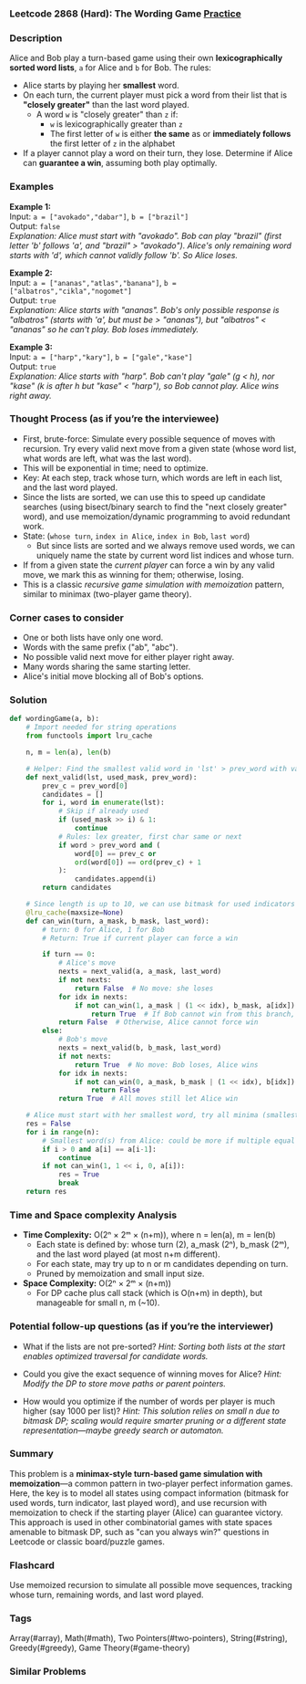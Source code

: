 ### Leetcode 2868 (Hard): The Wording Game [Practice](https://leetcode.com/problems/the-wording-game)

### Description  
Alice and Bob play a turn-based game using their own **lexicographically sorted word lists**, `a` for Alice and `b` for Bob. The rules:
- Alice starts by playing her **smallest** word.
- On each turn, the current player must pick a word from their list that is **"closely greater"** than the last word played.
  - A word `w` is "closely greater" than `z` if:
    - `w` is lexicographically greater than `z`
    - The first letter of `w` is either **the same** as or **immediately follows** the first letter of `z` in the alphabet
- If a player cannot play a word on their turn, they lose.
Determine if Alice can **guarantee a win**, assuming both play optimally.

### Examples  

**Example 1:**  
Input: `a = ["avokado","dabar"]`, `b = ["brazil"]`  
Output: `false`  
*Explanation: Alice must start with "avokado". Bob can play "brazil" (first letter 'b' follows 'a', and "brazil" > "avokado"). Alice's only remaining word starts with 'd', which cannot validly follow 'b'. So Alice loses.*

**Example 2:**  
Input: `a = ["ananas","atlas","banana"]`, `b = ["albatros","cikla","nogomet"]`  
Output: `true`  
*Explanation: Alice starts with "ananas". Bob's only possible response is "albatros" (starts with 'a', but must be > "ananas"), but "albatros" < "ananas" so he can't play. Bob loses immediately.*

**Example 3:**  
Input: `a = ["harp","kary"]`, `b = ["gale","kase"]`  
Output: `true`  
*Explanation: Alice starts with "harp". Bob can't play "gale" (g < h), nor "kase" (k is after h but "kase" < "harp"), so Bob cannot play. Alice wins right away.*

### Thought Process (as if you’re the interviewee)  
- First, brute-force: Simulate every possible sequence of moves with recursion. Try every valid next move from a given state (whose word list, what words are left, what was the last word).
- This will be exponential in time; need to optimize.
- Key: At each step, track whose turn, which words are left in each list, and the last word played.
- Since the lists are sorted, we can use this to speed up candidate searches (using bisect/binary search to find the "next closely greater" word), and use memoization/dynamic programming to avoid redundant work.
- State: (`whose turn`, `index in Alice`, `index in Bob`, `last word`)
  - But since lists are sorted and we always remove used words, we can uniquely name the state by current word list indices and whose turn.
- If from a given state the *current player* can force a win by any valid move, we mark this as winning for them; otherwise, losing.
- This is a classic *recursive game simulation with memoization* pattern, similar to minimax (two-player game theory).

### Corner cases to consider  
- One or both lists have only one word.
- Words with the same prefix ("ab", "abc").
- No possible valid next move for either player right away.
- Many words sharing the same starting letter.
- Alice's initial move blocking all of Bob's options.

### Solution

```python
def wordingGame(a, b):
    # Import needed for string operations
    from functools import lru_cache

    n, m = len(a), len(b)

    # Helper: Find the smallest valid word in 'lst' > prev_word with valid first letter
    def next_valid(lst, used_mask, prev_word):
        prev_c = prev_word[0]
        candidates = []
        for i, word in enumerate(lst):
            # Skip if already used
            if (used_mask >> i) & 1:
                continue
            # Rules: lex greater, first char same or next
            if word > prev_word and (
                word[0] == prev_c or
                ord(word[0]) == ord(prev_c) + 1
            ):
                candidates.append(i)
        return candidates

    # Since length is up to 10, we can use bitmask for used indicators
    @lru_cache(maxsize=None)
    def can_win(turn, a_mask, b_mask, last_word):
        # turn: 0 for Alice, 1 for Bob
        # Return: True if current player can force a win

        if turn == 0:
            # Alice's move
            nexts = next_valid(a, a_mask, last_word)
            if not nexts:
                return False  # No move: she loses
            for idx in nexts:
                if not can_win(1, a_mask | (1 << idx), b_mask, a[idx]):
                    return True  # If Bob cannot win from this branch, Alice guarantees a win
            return False  # Otherwise, Alice cannot force win
        else:
            # Bob's move
            nexts = next_valid(b, b_mask, last_word)
            if not nexts:
                return True  # No move: Bob loses, Alice wins
            for idx in nexts:
                if not can_win(0, a_mask, b_mask | (1 << idx), b[idx]):
                    return False
            return True  # All moves still let Alice win

    # Alice must start with her smallest word, try all minima (smallest unused word possible, due to lex order)
    res = False
    for i in range(n):
        # Smallest word(s) from Alice: could be more if multiple equal
        if i > 0 and a[i] == a[i-1]:
            continue
        if not can_win(1, 1 << i, 0, a[i]):
            res = True
            break
    return res
```

### Time and Space complexity Analysis  

- **Time Complexity:** O(2ⁿ × 2ᵐ × (n+m)), where n = len(a), m = len(b)
  - Each state is defined by: whose turn (2), a_mask (2ⁿ), b_mask (2ᵐ), and the last word played (at most n+m different).
  - For each state, may try up to n or m candidates depending on turn.
  - Pruned by memoization and small input size.
- **Space Complexity:** O(2ⁿ × 2ᵐ × (n+m))
  - For DP cache plus call stack (which is O(n+m) in depth), but manageable for small n, m (~10).

### Potential follow-up questions (as if you’re the interviewer)  

- What if the lists are not pre-sorted?
  *Hint: Sorting both lists at the start enables optimized traversal for candidate words.*

- Could you give the exact sequence of winning moves for Alice?
  *Hint: Modify the DP to store move paths or parent pointers.*

- How would you optimize if the number of words per player is much higher (say 1000 per list)?
  *Hint: This solution relies on small n due to bitmask DP; scaling would require smarter pruning or a different state representation—maybe greedy search or automaton.*

### Summary
This problem is a **minimax-style turn-based game simulation with memoization**—a common pattern in two-player perfect information games. Here, the key is to model all states using compact information (bitmask for used words, turn indicator, last played word), and use recursion with memoization to check if the starting player (Alice) can guarantee victory. This approach is used in other combinatorial games with state spaces amenable to bitmask DP, such as "can you always win?" questions in Leetcode or classic board/puzzle games.


### Flashcard
Use memoized recursion to simulate all possible move sequences, tracking whose turn, remaining words, and last word played.

### Tags
Array(#array), Math(#math), Two Pointers(#two-pointers), String(#string), Greedy(#greedy), Game Theory(#game-theory)

### Similar Problems
